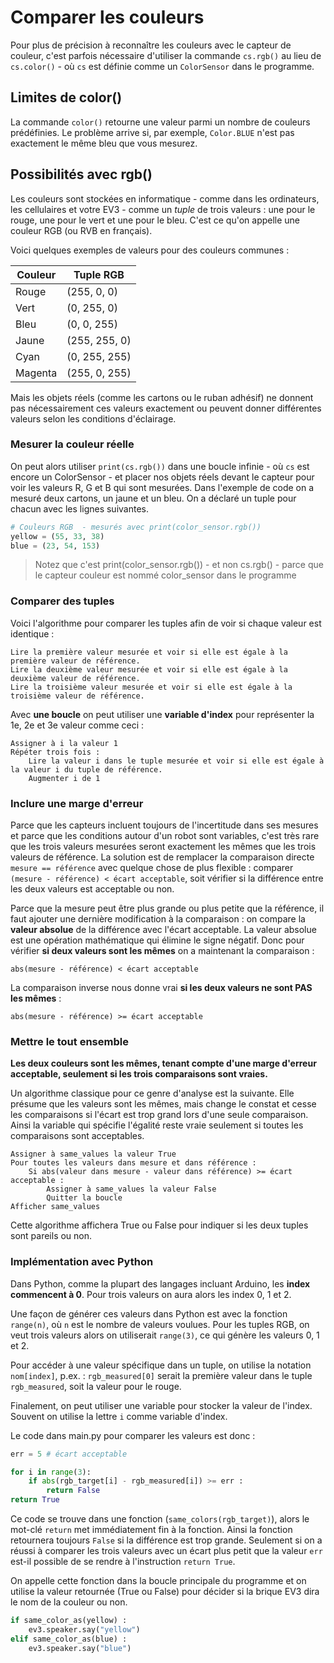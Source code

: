 # Comparer les couleurs

Pour plus de précision à reconnaître les couleurs avec le capteur de couleur, c'est parfois
nécessaire d'utiliser la commande `cs.rgb()` au lieu de `cs.color()` - où `cs` est définie
comme un `ColorSensor` dans le programme.

## Limites de color()

La commande `color()` retourne une valeur parmi un nombre de couleurs prédéfinies. Le problème 
arrive si, par exemple, `Color.BLUE` n'est pas exactement le même bleu que vous mesurez.

## Possibilités avec rgb()

Les couleurs sont stockées en informatique - comme dans les ordinateurs, les cellulaires et votre
EV3 - comme un *tuple* de trois valeurs : une pour le rouge, une pour le vert et une pour le bleu. C'est
ce qu'on appelle une couleur RGB (ou RVB en français).

Voici quelques exemples de valeurs pour des couleurs communes :

Couleur | Tuple RGB
--- | ---
Rouge | (255, 0, 0)
Vert | (0, 255, 0)
Bleu | (0, 0, 255)
Jaune | (255, 255, 0)
Cyan | (0, 255, 255)
Magenta | (255, 0, 255)

Mais les objets réels (comme les cartons ou le ruban adhésif) ne donnent pas nécessairement ces valeurs
exactement ou peuvent donner différentes valeurs selon les conditions d'éclairage.

### Mesurer la couleur réelle

On peut alors utiliser `print(cs.rgb())` dans une boucle infinie - où `cs` est encore un ColorSensor - et placer nos objets réels devant le capteur pour voir les valeurs R, G et B qui sont mesurées. Dans l'exemple de code on a mesuré deux cartons, un jaune et un bleu. On a déclaré un tuple pour chacun avec les lignes suivantes.

```python
# Couleurs RGB  - mesurés avec print(color_sensor.rgb())
yellow = (55, 33, 38)
blue = (23, 54, 153) 
```

>Notez que c'est print(color_sensor.rgb()) - et non cs.rgb() - parce que le capteur couleur est nommé color_sensor dans le programme

### Comparer des tuples

Voici l'algorithme pour comparer les tuples afin de voir si chaque valeur est identique :

```
Lire la première valeur mesurée et voir si elle est égale à la première valeur de référence.
Lire la deuxième valeur mesurée et voir si elle est égale à la deuxième valeur de référence.
Lire la troisième valeur mesurée et voir si elle est égale à la troisième valeur de référence.
```

Avec **une boucle** on peut utiliser une **variable d'index** pour représenter la 1e, 2e et 3e valeur comme ceci :

```
Assigner à i la valeur 1
Répéter trois fois :
    Lire la valeur i dans le tuple mesurée et voir si elle est égale à la valeur i du tuple de référence.
    Augmenter i de 1
```

### Inclure une marge d'erreur

Parce que les capteurs incluent toujours de l'incertitude dans ses mesures et parce que les conditions autour d'un robot sont variables, c'est très rare que les trois valeurs mesurées seront exactement les mêmes que les trois valeurs de référence. La solution est de remplacer la comparaison directe `mesure == référence` avec quelque chose de plus flexible : comparer `(mesure - référence) < écart acceptable`, soit vérifier si la différence entre les deux valeurs est acceptable ou non.

Parce que la mesure peut être plus grande ou plus petite que la référence, il faut ajouter une dernière modification à la comparaison : on compare la **valeur absolue** de la différence avec l'écart acceptable. La valeur absolue est une opération mathématique qui élimine le signe négatif. Donc pour vérifier **si deux valeurs sont les mêmes** on a maintenant la comparaison :

```
abs(mesure - référence) < écart acceptable
```

La comparaison inverse nous donne vrai **si les deux valeurs ne sont PAS les mêmes** :

```
abs(mesure - référence) >= écart acceptable
```

### Mettre le tout ensemble

**Les deux couleurs sont les mêmes, tenant compte d'une marge d'erreur acceptable, seulement si les trois comparaisons sont vraies.**

Un algorithme classique pour ce genre d'analyse est la suivante. Elle présume que les valeurs sont les mêmes, mais change le constat et cesse les comparaisons si l'écart est trop grand lors d'une seule comparaison. Ainsi la variable qui spécifie l'égalité reste vraie seulement si toutes les comparaisons sont acceptables.

```
Assigner à same_values la valeur True
Pour toutes les valeurs dans mesure et dans référence :
    Si abs(valeur dans mesure - valeur dans référence) >= écart acceptable :
        Assigner à same_values la valeur False
        Quitter la boucle
Afficher same_values
```

Cette algorithme affichera True ou False pour indiquer si les deux tuples sont pareils ou non.

### Implémentation avec Python

Dans Python, comme la plupart des langages incluant Arduino, les **index commencent à 0**. Pour trois valeurs on aura alors les index 0, 1 et 2.

Une façon de générer ces valeurs dans Python est avec la fonction `range(n)`, où `n` est le nombre de valeurs voulues. Pour les tuples RGB, on veut trois valeurs alors on utiliserait `range(3)`, ce qui génère les valeurs 0, 1 et 2.

Pour accéder à une valeur spécifique dans un tuple, on utilise la notation `nom[index]`, p.ex. : `rgb_measured[0]` serait la première valeur dans le tuple `rgb_measured`, soit la valeur pour le rouge.

Finalement, on peut utiliser une variable pour stocker la valeur de l'index. Souvent on utilise la lettre `i` comme variable d'index.

Le code dans main.py pour comparer les valeurs est donc :

```python
err = 5 # écart acceptable

for i in range(3):
    if abs(rgb_target[i] - rgb_measured[i]) >= err :
        return False
return True
```

Ce code se trouve dans une fonction (`same_colors(rgb_target)`), alors le mot-clé `return` met immédiatement fin à la fonction. Ainsi la fonction retournera toujours `False` si la différence est trop grande. Seulement si on a réussi à comparer les trois valeurs avec un écart plus petit que la valeur `err` est-il possible de se rendre à l'instruction `return True`.

On appelle cette fonction dans la boucle principale du programme et on utilise la valeur retournée (True ou False) pour décider si la brique EV3 dira le nom de la couleur ou non.

```python
if same_color_as(yellow) :
    ev3.speaker.say("yellow")
elif same_color_as(blue) :
    ev3.speaker.say("blue")
```
